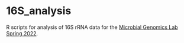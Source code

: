 # 16S_analysis

R scripts for analysis of 16S rRNA data for the [Microbial Genomics Lab Spring 2022](https://microbialgenomicslab-spring2022.readthedocs.io/).
